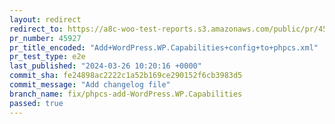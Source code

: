 ```yaml
---
layout: redirect
redirect_to: https://a8c-woo-test-reports.s3.amazonaws.com/public/pr/45927/e2e/index.html
pr_number: 45927
pr_title_encoded: "Add+WordPress.WP.Capabilities+config+to+phpcs.xml"
pr_test_type: e2e
last_published: "2024-03-26 10:20:16 +0000"
commit_sha: fe24898ac2222c1a52b169ce290152f6cb3983d5
commit_message: "Add changelog file"
branch_name: fix/phpcs-add-WordPress.WP.Capabilities
passed: true
---
```

